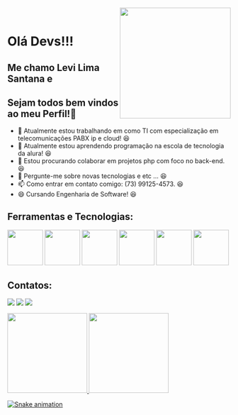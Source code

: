 <img align="right" width="250px" style="margin-top:-20px" src="https://github.com/Levisaoo/Levi-Lima/assets/133822725/52b805ae-96b1-4c05-8e5b-41e9241c8bd7">

# Olá Devs!!!
## Me chamo Levi Lima Santana e
## Sejam todos bem vindos ao meu Perfil!👋


- 🔭 Atualmente estou trabalhando em como TI com especialização em telecomunicações PABX ip e cloud! 😆
- 🌱 Atualmente estou aprendendo programação na escola de tecnologia da alura! 😆
- 👯 Estou procurando colaborar em projetos php com foco no back-end. 😆
- 💬 Pergunte-me sobre novas tecnologias e etc ... 😆
- 📫 Como entrar em contato comigo: (73) 99125-4573. 😆
- 😄 Cursando Engenharia de Software! 😆

## Ferramentas e Tecnologias:

<img src="https://cdn.jsdelivr.net/gh/devicons/devicon@latest/icons/linux/linux-original.svg" width="80" height="80" /> <img src="https://cdn.jsdelivr.net/gh/devicons/devicon@latest/icons/html5/html5-original-wordmark.svg" width="80" height="80" /> <img src="https://cdn.jsdelivr.net/gh/devicons/devicon@latest/icons/css3/css3-original-wordmark.svg" width="80" height="80" /> <img src="https://cdn.jsdelivr.net/gh/devicons/devicon@latest/icons/php/php-original.svg" width="80" height="80" /> <img src="https://cdn.jsdelivr.net/gh/devicons/devicon@latest/icons/java/java-original-wordmark.svg"  width="80" height="80" />
<img src="https://cdn.jsdelivr.net/gh/devicons/devicon@latest/icons/javascript/javascript-original.svg" width="80" height="80" />

## Contatos:

<div>

<a href="https://www.instagram.com/levilima_bjj/" target="_blank"><img loading="lazy" src="https://img.shields.io/badge/-Instagram-%23E4405F?style=for-the-badge&logo=instagram&logoColor=white" target="_blank"></a>
<a href = "mailto:levi123uva@gmail.com"><img loading="lazy" src="https://img.shields.io/badge/Gmail-D14836?style=for-the-badge&logo=gmail&logoColor=white" target="_blank"></a>
<a href="https://www.linkedin.com/in/levi-lima-936b44275/" target="_blank"><img loading="lazy" src="https://img.shields.io/badge/-LinkedIn-%230077B5?style=for-the-badge&logo=linkedin&logoColor=white" target="_blank"></a>   
</div>

<div>
<a href="https://github.com/seu-usuário-aqui">
<img loading="lazy" height="180em" src="https://github-readme-stats.vercel.app/api/top-langs/?username=Levisaoo&layout=compact&langs_count=7&theme=dracula"/>
<img loading="lazy" height="180em" src="https://github-readme-stats.vercel.app/api?username=Levisaoo&show_icons=true&theme=dracula&include_all_commits=true&count_private=true"/>
</div>

![Snake animation](https://github.com/Levisaoo/Levisaoo/output/github-contribution-grid-snake.svg)

